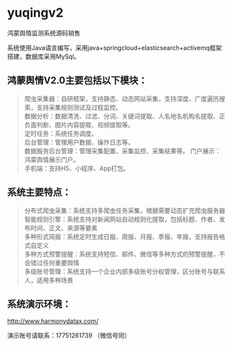 # yuqingv2
鸿蒙舆情监测系统源码销售 

系统使用Java语言编写，采用java+springcloud+elasticsearch+activemq框架搭建，数据库采用MySql。


## 鸿蒙舆情V2.0主要包括以下模块：  
>爬虫采集器：自研框架，支持静态、动态网站采集，支持深度、广度遍历搜索，支持采集规则测试及过程监控。  
>数据分析：数据清洗、过滤、分词、关键词提取、人名地名机构名提取、正负面判断、图片内容提取、视频提取等。  
>定时任务：系统任务调度。  
>后台管理：管理用户数据、操作日志等。  
>数据服务后台管理：管理采集配置、采集监控、采集结果等。
>门户展示：鸿蒙舆情展示门户。  
>手机端：支持H5、小程序、App打包。  

  
## 系统主要特点：
>分布式爬虫采集：系统支持多爬虫任务采集，根据需要动态扩充爬虫服务器  
>智能规则引擎：系统支持对新闻网站自动规则化提取，包括标题、作者、发布时间、正文、来源等要素  
>多种形式简报：系统定时生成日报、周报、月报、季报、年报，支持报告格式自定义  
>多种方式预警提醒：系统支持短信、邮件、微信等多种方式的预警提醒，不会错过任何重要舆情  
>多级账号管理：系统支持一个企业内部多级账号分权管理，区分账号与联系人，适用多种场景  
  
## 系统演示环境：  
http://www.harmonydatax.com/   
  
演示账号请联系：17751261739 （微信号同）
